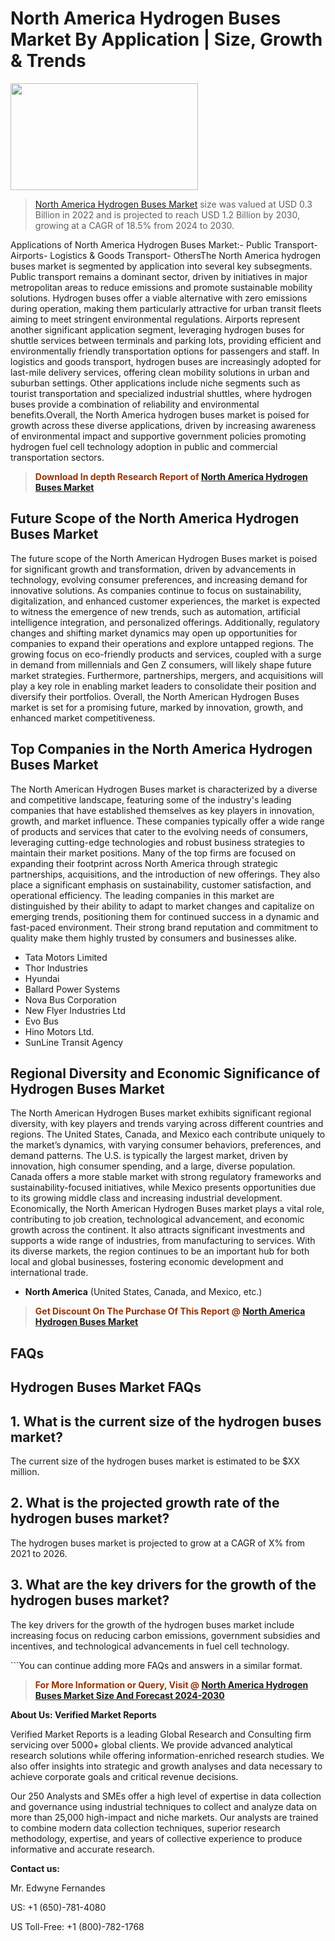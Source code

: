 <p><h1>North America Hydrogen Buses Market By Application | Size, Growth & Trends</h1><p><img class="aligncenter size-medium wp-image-105565" src="https://ffe5etoiles.com/wp-content/uploads/2025/01/MST7-300x171.png" alt="" width="300" height="171" /></p><blockquote><p><a href="https://www.verifiedmarketreports.com/download-sample/?rid=495970&utm_source=Github-NA&utm_medium=377" target="_blank">North America Hydrogen Buses Market</a> size was valued at USD 0.3 Billion in 2022 and is projected to reach USD 1.2 Billion by 2030, growing at a CAGR of 18.5% from 2024 to 2030.</p></blockquote>Applications of North America Hydrogen Buses Market:- Public Transport- Airports- Logistics & Goods Transport- OthersThe North America hydrogen buses market is segmented by application into several key subsegments. Public transport remains a dominant sector, driven by initiatives in major metropolitan areas to reduce emissions and promote sustainable mobility solutions. Hydrogen buses offer a viable alternative with zero emissions during operation, making them particularly attractive for urban transit fleets aiming to meet stringent environmental regulations. Airports represent another significant application segment, leveraging hydrogen buses for shuttle services between terminals and parking lots, providing efficient and environmentally friendly transportation options for passengers and staff. In logistics and goods transport, hydrogen buses are increasingly adopted for last-mile delivery services, offering clean mobility solutions in urban and suburban settings. Other applications include niche segments such as tourist transportation and specialized industrial shuttles, where hydrogen buses provide a combination of reliability and environmental benefits.Overall, the North America hydrogen buses market is poised for growth across these diverse applications, driven by increasing awareness of environmental impact and supportive government policies promoting hydrogen fuel cell technology adoption in public and commercial transportation sectors.</p><blockquote><p><span style="color: #993300;"><strong>Download In depth Research Report of <a href="https://www.verifiedmarketreports.com/download-sample/?rid=495970&utm_source=Github-NA&utm_medium=377">North America Hydrogen Buses Market</a></strong></span></p></blockquote><h2>Future Scope of the North America Hydrogen Buses Market</h2><p>The future scope of the North American Hydrogen Buses market is poised for significant growth and transformation, driven by advancements in technology, evolving consumer preferences, and increasing demand for innovative solutions. As companies continue to focus on sustainability, digitalization, and enhanced customer experiences, the market is expected to witness the emergence of new trends, such as automation, artificial intelligence integration, and personalized offerings. Additionally, regulatory changes and shifting market dynamics may open up opportunities for companies to expand their operations and explore untapped regions. The growing focus on eco-friendly products and services, coupled with a surge in demand from millennials and Gen Z consumers, will likely shape future market strategies. Furthermore, partnerships, mergers, and acquisitions will play a key role in enabling market leaders to consolidate their position and diversify their portfolios. Overall, the North American Hydrogen Buses market is set for a promising future, marked by innovation, growth, and enhanced market competitiveness.</p><h2>Top Companies in the North America Hydrogen Buses Market</h2><p>The North American Hydrogen Buses market is characterized by a diverse and competitive landscape, featuring some of the industry's leading companies that have established themselves as key players in innovation, growth, and market influence. These companies typically offer a wide range of products and services that cater to the evolving needs of consumers, leveraging cutting-edge technologies and robust business strategies to maintain their market positions. Many of the top firms are focused on expanding their footprint across North America through strategic partnerships, acquisitions, and the introduction of new offerings. They also place a significant emphasis on sustainability, customer satisfaction, and operational efficiency. The leading companies in this market are distinguished by their ability to adapt to market changes and capitalize on emerging trends, positioning them for continued success in a dynamic and fast-paced environment. Their strong brand reputation and commitment to quality make them highly trusted by consumers and businesses alike.</p><p><ul><li>Tata Motors Limited </li><li> Thor Industries </li><li> Hyundai </li><li> Ballard Power Systems </li><li> Nova Bus Corporation </li><li> New Flyer Industries Ltd </li><li> Evo Bus </li><li> Hino Motors Ltd. </li><li> SunLine Transit Agency</li></ul></p><h2>Regional Diversity and Economic Significance of Hydrogen Buses Market</h2><p>The North American Hydrogen Buses market exhibits significant regional diversity, with key players and trends varying across different countries and regions. The United States, Canada, and Mexico each contribute uniquely to the market’s dynamics, with varying consumer behaviors, preferences, and demand patterns. The U.S. is typically the largest market, driven by innovation, high consumer spending, and a large, diverse population. Canada offers a more stable market with strong regulatory frameworks and sustainability-focused initiatives, while Mexico presents opportunities due to its growing middle class and increasing industrial development. Economically, the North American Hydrogen Buses market plays a vital role, contributing to job creation, technological advancement, and economic growth across the continent. It also attracts significant investments and supports a wide range of industries, from manufacturing to services. With its diverse markets, the region continues to be an important hub for both local and global businesses, fostering economic development and international trade.</p><ul> <li><strong>North America</strong> (United States, Canada, and Mexico, etc.)</li></ul><blockquote><p><span style="color: #993300;"><strong>Get Discount On The Purchase Of This Report @ <a href="https://www.verifiedmarketreports.com/ask-for-discount/?rid=495970&utm_source=Github-NA&utm_medium=377">North America Hydrogen Buses Market</a></strong></span></p></blockquote><h2>FAQs</h2><p><h2>Hydrogen Buses Market FAQs</h1><h2>1. What is the current size of the hydrogen buses market?</div><div></h2><p>The current size of the hydrogen buses market is estimated to be $XX million.</p><h2>2. What is the projected growth rate of the hydrogen buses market?</div><div></h2><p>The hydrogen buses market is projected to grow at a CAGR of X% from 2021 to 2026.</p><h2>3. What are the key drivers for the growth of the hydrogen buses market?</div><div></h2><p>The key drivers for the growth of the hydrogen buses market include increasing focus on reducing carbon emissions, government subsidies and incentives, and technological advancements in fuel cell technology.</p><!-- Add more FAQs and answers here --></body></html>```You can continue adding more FAQs and answers in a similar format.</p><blockquote><p><span style="color: #993300;"><strong>For More Information or Query, Visit @ <a href="https://www.verifiedmarketreports.com/product/hydrogen-buses-market/">North America Hydrogen Buses Market Size And Forecast 2024-2030</a></strong></span></p></blockquote><p><strong>About Us: Verified Market Reports</strong></p><p>Verified Market Reports is a leading Global Research and Consulting firm servicing over 5000+ global clients. We provide advanced analytical research solutions while offering information-enriched research studies. We also offer insights into strategic and growth analyses and data necessary to achieve corporate goals and critical revenue decisions.</p><p>Our 250 Analysts and SMEs offer a high level of expertise in data collection and governance using industrial techniques to collect and analyze data on more than 25,000 high-impact and niche markets. Our analysts are trained to combine modern data collection techniques, superior research methodology, expertise, and years of collective experience to produce informative and accurate research.</p><p><strong>Contact us:</strong></p><p>Mr. Edwyne Fernandes</p><p>US: +1 (650)-781-4080</p><p>US Toll-Free: +1 (800)-782-1768</p>
